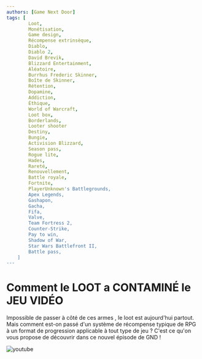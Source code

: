 ```yaml
---
authors: [Game Next Door]
tags: [
        Loot,
        Monétisation,
        Game design,
        Récompense extrinsèque,
        Diablo,
        Diablo 2,
        David Brevik,
        Blizzard Entertainment,
        Aléatoire,
        Burrhus Frederic Skinner,
        Boîte de Skinner,
        Rétention,
        Dopamine,
        Addiction,
        Éthique,
        World of Warcraft,
        Loot box,
        Borderlands,
        Looter shooter
        Destiny,
        Bungie,
        Activision Blizzard,
        Season pass,
        Rogue lite,
        Hades,
        Rareté,
        Renouvellement,
        Battle royale,
        Fortnite,
        PlayerUnknown's Battlegrounds,
        Apex Legends,
        Gashapon,
        Gacha,
        Fifa,
        Valve,
        Team Fortress 2,
        Counter-Strike,
        Pay to win,
        Shadow of War,
        Star Wars Battlefront II,
        Battle pass,
    ]
---
```


# Comment le LOOT a CONTAMINÉ le JEU VIDÉO

Impossible de passer à côté de ces armes , le loot est aujourd'hui partout. Mais comment est-on passé d'un système de récompense typique de RPG à un format de progression applicable à tout type de jeu ? C'est ce qu'on vous propose de découvrir dans ce nouvel épisode de GND !

![youtube](https://www.youtube.com/watch?v=CL2_3ebjfkw)
